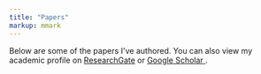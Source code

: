 ```yaml
---
title: "Papers"
markup: mmark
---
```


Below are some of the papers I've authored. You can also view my academic
profile on [ResearchGate](https://www.researchgate.net/profile/Ed_Duarte)
or [Google Scholar ](https://scholar.google.pt/citations?user=51ffGMMAAAAJ).
